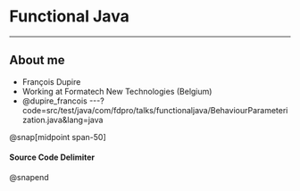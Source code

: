 # Functional Java
---
## About me
* François Dupire
* Working at Formatech New Technologies (Belgium)
* @dupire_francois
---?code=src/test/java/com/fdpro/talks/functionaljava/BehaviourParameterization.java&lang=java

@snap[midpoint span-50]
#### Source Code Delimiter
@snapend
